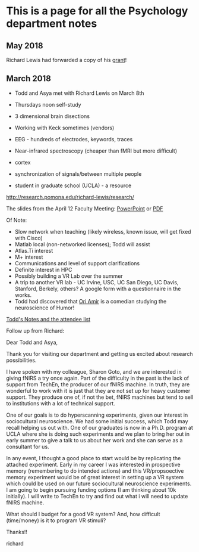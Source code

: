 # This is a page for all the Psychology department notes

## May 2018

Richard Lewis had forwarded a copy of his [grant](https://github.com/Pomona-ITS/hpc/blob/master/discovery/psychology/Sontag%20grant%202018.pdf)!

## March 2018

- Todd and Asya met with Richard Lewis on March 8th

- Thursdays noon self-study

- 3 dimensional brain disections

- Working with Keck sometimes (vendors)

- EEG - hundreds of electrodes, keywords, traces

- Near-infrared spectroscopy (cheaper than fMRI but more difficult)

- cortex

- synchronization of signals/between multiple people

- student in graduate school (UCLA) - a resource

http://research.pomona.edu/richard-lewis/research/

The slides from the April 12 Faculty Meeting: [PowerPoint](https://github.com/Pomona-ITS/hpc/blob/master/discovery/psychology/Computing%20and%20Psychology.pptx) or [PDF](https://github.com/Pomona-ITS/hpc/blob/master/discovery/psychology/Computing%20and%20Psychology.pdf)

Of Note:

- Slow network when teaching (likely wireless, known issue, will get fixed with Cisco)
- Matlab local (non-networked licenses); Todd will assist
- Atlas.Ti interest
- M+ interest
- Communications and level of support clarifications
- Definite interest in HPC
- Possibly building a VR Lab over the summer
- A trip to another VR lab - UC Irvine, USC, UC San Diego, UC Davis, Stanford, Berkely, others? A google form with a questionnaire in the works.
- Todd had discovered that [Ori Amir](https://oriamir.com/) is a comedian studying the neuroscience of Humor!

[Todd's Notes and the attendee list](https://pomona.box.com/s/vbgrn5azqhlafhf3td9nzg4sk1vj3q54)

Follow up from Richard:


Dear Todd and Asya,

Thank you for visiting our department and getting us excited about research possibilities.

I have spoken with my colleague, Sharon Goto, and we are interested in giving fNIRS a try once again.  Part of the difficulty in the past is the lack of support from TechEn, the producer of our fNIRS machine.  In truth, they are wonderful to work with it is just that they are not set up for heavy customer support.  They produce one of, if not the bet, fNIRS machines but tend to sell to institutions with a lot of technical support.  

One of our goals is to do hyperscanning experiments, given our interest in sociocultural neuroscience.  We had some initial success, which Todd may recall helping us out with.  One of our graduates is now in a Ph.D. program at  UCLA where she is doing such experiments and we plan to bring her out in early summer to give a talk to us about her work and she can serve as a consultant for us.

In any event, I thought a good place to start would be by replicating the attached experiment.  Early in my career I was interested in prospective memory (remembering to do intended actions) and this VR/propsoective memory experiment would be of great interest in setting up a VR system which could be used on our future sociocultural neuroscience experiments.  I am going to begin pursuing funding options (I am thinking about 10k initially).  I will write to TechEn to try and find out what i will need to update fNIRS machine.  

What should I budget for a good VR system?  And, how difficult (time/money) is it to program VR stimuli?

Thanks!!

richard


